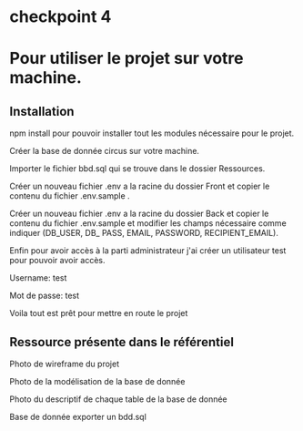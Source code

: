 <h1>checkpoint 4<h1>

<p>Pour utiliser le projet sur votre machine.</p>

<h2>Installation</h2>

<p>npm install pour pouvoir installer tout les modules nécessaire pour le projet.</p>

<p>Créer la base de donnée circus sur votre machine.</p>

<p>Importer le fichier bbd.sql qui se trouve dans le dossier Ressources.</p>

<p>Créer un nouveau fichier .env a la racine du dossier Front et copier le contenu du fichier  .env.sample .</p>


<p>Créer un nouveau fichier .env a la racine du dossier Back et copier le contenu du fichier  .env.sample et modifier les champs nécessaire comme indiquer (DB_USER, DB_ PASS, EMAIL, PASSWORD, RECIPIENT_EMAIL).</p>



<p>Enfin pour avoir accès à la parti administrateur j'ai créer un utilisateur test pour pouvoir avoir accès.

<p>Username: test</p>
<p>Mot de passe: test</p>

<p>Voila tout est prêt pour mettre en route le projet</p>


<h2>Ressource présente dans le référentiel</h2>

<p>Photo de wireframe du projet </p>
<p>Photo de la modélisation de la base de donnée</p>
<p>Photo du descriptif de chaque table de la base de donnée</p>
<p>Base de donnée exporter un bdd.sql</p>




